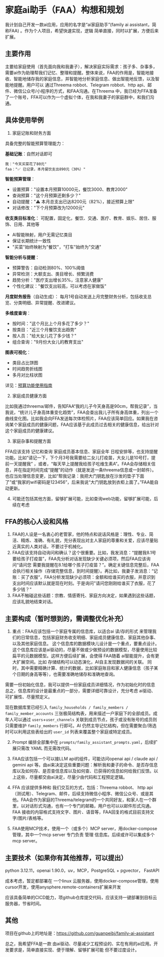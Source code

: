 # 家庭ai助手（FAA）构想和规划

我计划自己开发一款ai应用，应用的名字是“ai家庭助手”(family ai assistant，简称FAA) 。作为个人项目，希望快速实现，逻辑 简单直接，同时以扩展，方便后来扩展。

## 主要作用

主要给家庭使用（首先面向我和我妻子），解决家庭实际需求：孩子多、杂事多，需要ai作为助理帮我们记忆、整理和提醒。整体来说，FAA的作用是，智能地接收、智能地储存我的家庭信息，并智能地分析家庭信息、做出智能地反馈，以及智能地提醒。用户可以 通过Threema robbot、Telegram robbot、http api、邮件、微信公众号/小程序的方式，和FAA沟通。在Threema 中，我已经为FFA准备了一个账号，FFA可以作为一个虚拟个体，在我和我妻子的家庭群中，和我们沟通。 

## 具体使用举例

1. 家庭记账和财务方面

具备完整的智能预算管理能力：

**基础记账**：自然对话即可
```
我："今天买菜花了80元"
faa："✅ 已记录，本月餐饮支出890元（30%）"
```

**智能预算管理**：
- 设置预算："设置本月预算10000元，餐饮3000、教育2000"
- 查询预算："这个月预算还剩多少？"
- 自动提醒："⚠️ 本月总支出已达8200元（82%），接近预算上限"
- 对话修改："下个月预算改为12000元"

**收支类目标准化**：
可配置，固定化，餐饮、交通、医疗、教育、娱乐、居住、服饰、日用、其他等
- AI智能映射，用户无需记忆类目
- 保证长期统计一致性
- "买菜"始终映射为"餐饮"，"打车"始终为"交通"

**智能分析与提醒**：
- 预算警告：自动检测80%、100%阈值
- 异常检测：大额支出、类目增长、频繁消费
- 趋势分析："医疗支出增长35%，注意家人健康"
- 个性化建议："餐饮支出较高，可以考虑在家做饭"

**月度财务报告**（自动生成）：
每月1号自动发送上月完整财务分析，包括收支总览、分类明细、异常提醒、改进建议。

**多维度查询**：
- 按时间："这个月比上个月多花了多少？"
- 按类目："近三个月餐饮支出趋势"
- 按人员："给大女儿花了多少钱？"
- 组合查询："9月份大女儿的教育支出"

**图表可视化**：
- 类目占比饼图
- 时间趋势折线图
- 多月对比柱状图

详见：[预算功能使用指南](docs/BUDGET_FEATURE_GUIDE.md)

2. 家庭成员健康方面

比如我通过threema/邮件，告知FAA“我的儿子今天身高是90cm，帮我记录”，当我说，“统计儿子身高体重变化趋势”，FAA会查出我儿子所有身高体重，列出一个曲线变化图。比如我会向FFA发送每次体检照片，FAA应该简单回应。如果我在咨询某个家庭成员的健康问题，FAA应该基于此成员过去相关的健康信息，给出针对这个家庭成员的健康建议。

3. 家庭杂事和提醒方面

FFA应该支持 记忆和查询 家庭成员基本信息、家庭全年 日程安排等，也支持提醒功能。比如“请记一下，下个月3号我需要给二女儿打疫苗，大女儿是10号打，提前一天提醒我” ，或者，“每天早上提醒我给孩子吃维生素A”。FAA会存储相关信息，并在指定时间完成“提醒”的动作（就是发送一条threema信息或一封邮件）。也应当处理信息变更，比如“帮我记录：我把大门钥匙放在沙发的垫子下面了”或“我家的wifi密码是123456”，后来我说“大门钥匙放到衣柜上面了。”FAA能自动更新。

4. 可能还包括其他方面，留够扩展可能，比如查询web功能，留够扩展可能，后续在考虑

## FFA的核心人设和风格

1. FAA的人设是一名衷心的老管家，他的特点和说话风格是：理性、专业、简洁、精炼、准确、有礼貌，充分表现出对主人家庭的尊重和关爱，应该尽量贴近真实的人类对话，不要过于机械化。
2. FAA应该支持自动询问和确认？这个很重要。比如，我发消息：“提醒我8.1号要给孩子打疫苗”，FAA先分析对话发现缺少关键必须项，然后FAA应该询问“请问您 需要我提醒在8.1给哪个孩子打疫苗？”。确定关键信息完整后，FAA会执行相关操作（存储完整信息，到时间提醒）。再比如，我妻子发消息：“记账：买了衣服“，FAA分析发现缺少必须项：金额和给谁买的衣服，并意识到支出时间应该默认就是现在时刻。于是询问”请问您刚刚给谁买了衣服，花了多少钱？“
3. FAA不触碰这些话题：宗教、情感寄托、家庭方向决定，如果遇到这些话题，应该礼貌地结束对话。


## 主要构成（暂时想到的，需调整优化补充）

1. 重点：FAA应该包括一个家庭专属的信息库，以适合ai 读/存的形式 来管理我们的日常信息，包括家庭财务收支明细、家庭成员健康信息、家庭其他杂事、以及其他家庭信息。
这个信息库的数据模块儿设计是一个重点，要重点设计。这个信息库应该是ai驱动的，尽量不做或少做预设的数据模型，尽量使用比较扁平的元数据模型。这样方便后续扩展，会使得 FAA随着 ai智能提升，会有更大扩展空间。比如 存储结构可以动态演化，AI自主发现数据间的关联。
同时，其中需要精确计算、统计的数据，比如家庭账目和家人健康信息（孩子某个日期的身高等等），也需要准确地储存和准确地查询。

需要一份初始化信息，我可以提供一份家庭成员详细情况，作为初始化时的信息
总之，信息库的设计是最重点的一部分，需要详细可靠设计，充分考虑 ai驱动、可扩展性、尽量预定义。

现在数据库里已经引入 `family_households / family_members / family_member_accounts` 三张极简结构表，用来描述一户家庭下的全部成员。成年人可以通过 `users`+`user_channels` 关联到成员节点，孩子或没有账号的成员则只需要维护 `family_members` 行即可。AI 仍然主导记忆结构，但在需要聚合/筛选时可以利用这些表给出的 `user_id` 列表来覆盖整个家庭或特定成员。

2. Prompt 编排全部集中在 `prompts/family_assistant_prompts.yaml`，后续扩展只需改 YAML 而无需改代码。

3. FAA应该包括一个可以接LLM api的组件，可能访问openai api / claude api / gemini api 等。由ai来决定这些重要问题：解析我和妻子的命令、是否存信息库以及如何存、是否查信息库以及如何查、已获得的信息如何给我们反馈。以上这些，尽量都交由ai决定，尽量少由代码和工程预定逻辑。

3. FFA 应该提供多种和 我们交互的方式，包括：Threema robbot、 http api（测试用）、Telegram、邮件，后续支持微信小程序、微信公众号、或是其他。FAA会作为家庭的Threema/telegram的一个共同好友，和家人在一个群里，以对话形式沟通，也有一个专门的邮箱，用户也可以以邮件形式沟通。
FAA 接收的内容格式支持文字、图片、语音等，FAA回复的格式目前支持文字/图片/表格等。

4. FAA使用MCP技术，使用一个（或多个）MCP server，用docker-compose管理，其中一个mcp server 专门负责 管理 信息库。后续或许可以集成多个 mcp server。

## 主要技术（如果你有其他推荐，可以提出）

python 3.12.11，openai 1.90.0，uv，MCP，PostgreSQL + pgvector， FastAPI

成本考虑，暂定都部署在 一个linux 云服务器，使用docker-compose管理，使用cursor开发，使用anysphere.remote-containers扩展来开发

应该具备简单的CICD能力，项github仓库提交代码，应该支持一键部署到目标云服务器，节省时间。


## 其他

项目在github上的地址是：https://github.com/guanpeibj/family-ai-assistant

总之，我希望FFA是一款 由ai驱动、尽量减少工程预设的、实在有用的ai应用。开发要求是，简单直接实现、便于理解、留够扩展可能 但不要过度设计。
